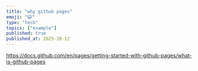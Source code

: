 ```yaml
---
title: "why github pages"
emoji: "😺"
type: "tech"
topics: ["example"]
published: true
published_at: 2025-10-12
---
```


https://docs.github.com/en/pages/getting-started-with-github-pages/what-is-github-pages

